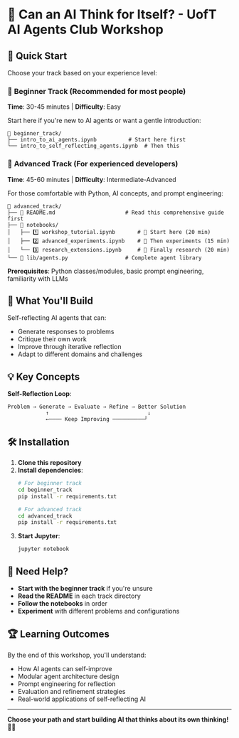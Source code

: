 # 🧠 Can an AI Think for Itself? - UofT AI Agents Club Workshop

## 🚀 Quick Start

Choose your track based on your experience level:

### 🌟 **Beginner Track** (Recommended for most people)
**Time**: 30-45 minutes | **Difficulty**: Easy

Start here if you're new to AI agents or want a gentle introduction:
```
📁 beginner_track/
├── intro_to_ai_agents.ipynb          # Start here first
└── intro_to_self_reflecting_agents.ipynb  # Then this
```

### 🔬 **Advanced Track** (For experienced developers)
**Time**: 45-60 minutes | **Difficulty**: Intermediate-Advanced

For those comfortable with Python, AI concepts, and prompt engineering:
```
📁 advanced_track/
├── 📖 README.md                      # Read this comprehensive guide first
├── 📓 notebooks/
│   ├── 1️⃣ workshop_tutorial.ipynb       # 🎯 Start here (20 min)
│   ├── 2️⃣ advanced_experiments.ipynb    # 🧪 Then experiments (15 min)
│   └── 3️⃣ research_extensions.ipynb     # 🔬 Finally research (20 min)
└── 🐍 lib/agents.py                  # Complete agent library
```

**Prerequisites**: Python classes/modules, basic prompt engineering, familiarity with LLMs

## 🎯 What You'll Build

Self-reflecting AI agents that can:
- Generate responses to problems
- Critique their own work
- Improve through iterative reflection
- Adapt to different domains and challenges

## 💡 Key Concepts

**Self-Reflection Loop**:
```
Problem → Generate → Evaluate → Refine → Better Solution
            ↑                               ↓
            ←──── Keep Improving ──────────┘
```

## 🛠️ Installation

1. **Clone this repository**
2. **Install dependencies**:
   ```bash
   # For beginner track
   cd beginner_track
   pip install -r requirements.txt
   
   # For advanced track
   cd advanced_track  
   pip install -r requirements.txt
   ```
3. **Start Jupyter**:
   ```bash
   jupyter notebook
   ```

## 🤝 Need Help?

- **Start with the beginner track** if you're unsure
- **Read the README** in each track directory
- **Follow the notebooks** in order
- **Experiment** with different problems and configurations

## 🏆 Learning Outcomes

By the end of this workshop, you'll understand:
- How AI agents can self-improve
- Modular agent architecture design
- Prompt engineering for reflection
- Evaluation and refinement strategies
- Real-world applications of self-reflecting AI

---

**Choose your path and start building AI that thinks about its own thinking!** 🧠✨
